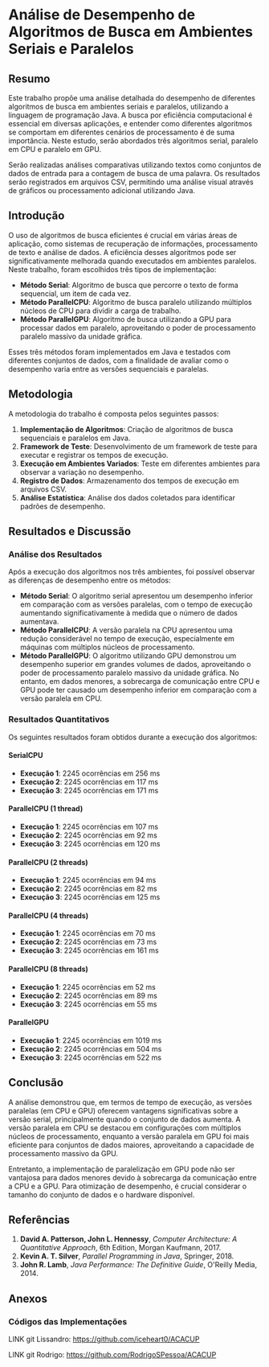 # Análise de Desempenho de Algoritmos de Busca em Ambientes Seriais e Paralelos

## Resumo

Este trabalho propõe uma análise detalhada do desempenho de diferentes algoritmos de busca em ambientes seriais e paralelos, utilizando a linguagem de programação Java. A busca por eficiência computacional é essencial em diversas aplicações, e entender como diferentes algoritmos se comportam em diferentes cenários de processamento é de suma importância. Neste estudo, serão abordados três algoritmos serial, paralelo em CPU e paralelo em GPU. 

Serão realizadas análises comparativas utilizando textos como conjuntos de dados de entrada para a contagem de busca de uma palavra. Os resultados serão registrados em arquivos CSV, permitindo uma análise visual através de gráficos ou processamento adicional utilizando Java.

## Introdução

O uso de algoritmos de busca eficientes é crucial em várias áreas de aplicação, como sistemas de recuperação de informações, processamento de texto e análise de dados. A eficiência desses algoritmos pode ser significativamente melhorada quando executados em ambientes paralelos. Neste trabalho, foram escolhidos três tipos de implementação:

- **Método Serial**: Algoritmo de busca que percorre o texto de forma sequencial, um item de cada vez.
- **Método ParallelCPU**: Algoritmo de busca paralelo utilizando múltiplos núcleos de CPU para dividir a carga de trabalho.
- **Método ParallelGPU**: Algoritmo de busca utilizando a GPU para processar dados em paralelo, aproveitando o poder de processamento paralelo massivo da unidade gráfica.

Esses três métodos foram implementados em Java e testados com diferentes conjuntos de dados, com a finalidade de avaliar como o desempenho varia entre as versões sequenciais e paralelas.

## Metodologia

A metodologia do trabalho é composta pelos seguintes passos:

1. **Implementação de Algoritmos**: Criação de algoritmos de busca sequenciais e paralelos em Java.
2. **Framework de Teste**: Desenvolvimento de um framework de teste para executar e registrar os tempos de execução.
3. **Execução em Ambientes Variados**: Teste em diferentes ambientes para observar a variação no desempenho.
4. **Registro de Dados**: Armazenamento dos tempos de execução em arquivos CSV.
5. **Análise Estatística**: Análise dos dados coletados para identificar padrões de desempenho.

## Resultados e Discussão

### Análise dos Resultados

Após a execução dos algoritmos nos três ambientes, foi possível observar as diferenças de desempenho entre os métodos:

- **Método Serial**: O algoritmo serial apresentou um desempenho inferior em comparação com as versões paralelas, com o tempo de execução aumentando significativamente à medida que o número de dados aumentava.
- **Método ParallelCPU**: A versão paralela na CPU apresentou uma redução considerável no tempo de execução, especialmente em máquinas com múltiplos núcleos de processamento.
- **Método ParallelGPU**: O algoritmo utilizando GPU demonstrou um desempenho superior em grandes volumes de dados, aproveitando o poder de processamento paralelo massivo da unidade gráfica. No entanto, em dados menores, a sobrecarga de comunicação entre CPU e GPU pode ter causado um desempenho inferior em comparação com a versão paralela em CPU.

### Resultados Quantitativos

Os seguintes resultados foram obtidos durante a execução dos algoritmos:

#### SerialCPU
- **Execução 1**: 2245 ocorrências em 256 ms
- **Execução 2**: 2245 ocorrências em 117 ms
- **Execução 3**: 2245 ocorrências em 171 ms

#### ParallelCPU (1 thread)
- **Execução 1**: 2245 ocorrências em 107 ms
- **Execução 2**: 2245 ocorrências em 92 ms
- **Execução 3**: 2245 ocorrências em 120 ms

#### ParallelCPU (2 threads)
- **Execução 1**: 2245 ocorrências em 94 ms
- **Execução 2**: 2245 ocorrências em 82 ms
- **Execução 3**: 2245 ocorrências em 125 ms

#### ParallelCPU (4 threads)
- **Execução 1**: 2245 ocorrências em 70 ms
- **Execução 2**: 2245 ocorrências em 73 ms
- **Execução 3**: 2245 ocorrências em 161 ms

#### ParallelCPU (8 threads)
- **Execução 1**: 2245 ocorrências em 52 ms
- **Execução 2**: 2245 ocorrências em 89 ms
- **Execução 3**: 2245 ocorrências em 55 ms

#### ParallelGPU
- **Execução 1**: 2245 ocorrências em 1019 ms
- **Execução 2**: 2245 ocorrências em 504 ms
- **Execução 3**: 2245 ocorrências em 522 ms

## Conclusão

A análise demonstrou que, em termos de tempo de execução, as versões paralelas (em CPU e GPU) oferecem vantagens significativas sobre a versão serial, principalmente quando o conjunto de dados aumenta. A versão paralela em CPU se destacou em configurações com múltiplos núcleos de processamento, enquanto a versão paralela em GPU foi mais eficiente para conjuntos de dados maiores, aproveitando a capacidade de processamento massivo da GPU. 

Entretanto, a implementação de paralelização em GPU pode não ser vantajosa para dados menores devido à sobrecarga da comunicação entre a CPU e a GPU. Para otimização de desempenho, é crucial considerar o tamanho do conjunto de dados e o hardware disponível.

## Referências

1. **David A. Patterson, John L. Hennessy**, *Computer Architecture: A Quantitative Approach*, 6th Edition, Morgan Kaufmann, 2017.
2. **Kevin A. T. Silver**, *Parallel Programming in Java*, Springer, 2018.
3. **John R. Lamb**, *Java Performance: The Definitive Guide*, O'Reilly Media, 2014.

## Anexos

### Códigos das Implementações

LINK git Lissandro: https://github.com/iceheart0/ACACUP

LINK git Rodrigo: https://github.com/RodrigoSPessoa/ACACUP
